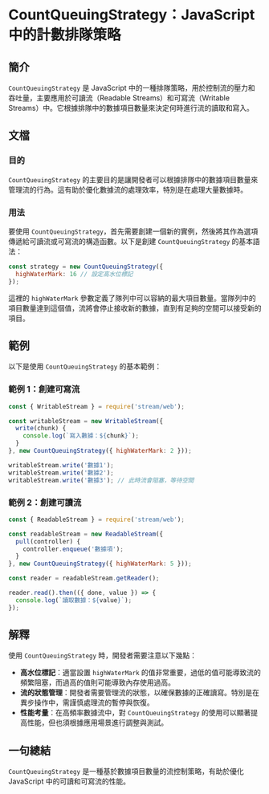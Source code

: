 <!--
Meta Description: # CountQueuingStrategy：JavaScript 中的計數排隊策略 ## 簡介 `CountQueuingStrategy` 是 JavaScript 中的一種排隊策略，用於控制流的壓力和吞吐量，主要應用於可讀流（Readable Streams）和可寫流（Writable Str...
Meta Keywords: countqueuingstrategy, javascript, const, writablestream, new
-->

# CountQueuingStrategy：JavaScript 中的計數排隊策略

## 簡介
`CountQueuingStrategy` 是 JavaScript 中的一種排隊策略，用於控制流的壓力和吞吐量，主要應用於可讀流（Readable Streams）和可寫流（Writable Streams）中。它根據排隊中的數據項目數量來決定何時進行流的讀取和寫入。

## 文檔
### 目的
`CountQueuingStrategy` 的主要目的是讓開發者可以根據排隊中的數據項目數量來管理流的行為。這有助於優化數據流的處理效率，特別是在處理大量數據時。

### 用法
要使用 `CountQueuingStrategy`，首先需要創建一個新的實例，然後將其作為選項傳遞給可讀流或可寫流的構造函數。以下是創建 `CountQueuingStrategy` 的基本語法：

```javascript
const strategy = new CountQueuingStrategy({
  highWaterMark: 16 // 設定高水位標記
});
```

這裡的 `highWaterMark` 參數定義了隊列中可以容納的最大項目數量。當隊列中的項目數量達到這個值，流將會停止接收新的數據，直到有足夠的空間可以接受新的項目。

## 範例
以下是使用 `CountQueuingStrategy` 的基本範例：

### 範例 1：創建可寫流
```javascript
const { WritableStream } = require('stream/web');

const writableStream = new WritableStream({
  write(chunk) {
    console.log(`寫入數據：${chunk}`);
  }
}, new CountQueuingStrategy({ highWaterMark: 2 }));

writableStream.write('數據1');
writableStream.write('數據2');
writableStream.write('數據3'); // 此時流會阻塞，等待空間
```

### 範例 2：創建可讀流
```javascript
const { ReadableStream } = require('stream/web');

const readableStream = new ReadableStream({
  pull(controller) {
    controller.enqueue('數據項');
  }
}, new CountQueuingStrategy({ highWaterMark: 5 }));

const reader = readableStream.getReader();

reader.read().then(({ done, value }) => {
  console.log(`讀取數據：${value}`);
});
```

## 解釋
使用 `CountQueuingStrategy` 時，開發者需要注意以下幾點：

- **高水位標記**：適當設置 `highWaterMark` 的值非常重要，過低的值可能導致流的頻繁阻塞，而過高的值則可能導致內存使用過高。
- **流的狀態管理**：開發者需要管理流的狀態，以確保數據的正確讀寫。特別是在異步操作中，需謹慎處理流的暫停與恢復。
- **性能考量**：在高頻率數據流中，對 `CountQueuingStrategy` 的使用可以顯著提高性能，但也須根據應用場景進行調整與測試。

## 一句總結
`CountQueuingStrategy` 是一種基於數據項目數量的流控制策略，有助於優化 JavaScript 中的可讀和可寫流的性能。